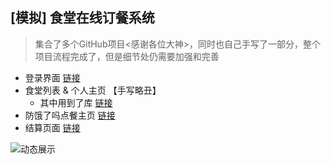 ## [模拟] 食堂在线订餐系统

> 集合了多个GitHub项目<感谢各位大神>，同时也自己手写了一部分，整个项目流程完成了，但是细节处仍需要加强和完善

- 登录界面 [链接](https://github.com/fanrunqi/MaterialLogin)
- 食堂列表 & 个人主页 【手写略丑】
  - 其中用到了库  [链接](<https://github.com/open-android/PullToRefresh>)
- 防饿了吗点餐主页 [链接](https://github.com/wudifamo/Neleme)
- 结算页面 [链接](https://github.com/a5533348/PayUI/)



![动态展示](./imgshow.gif)
